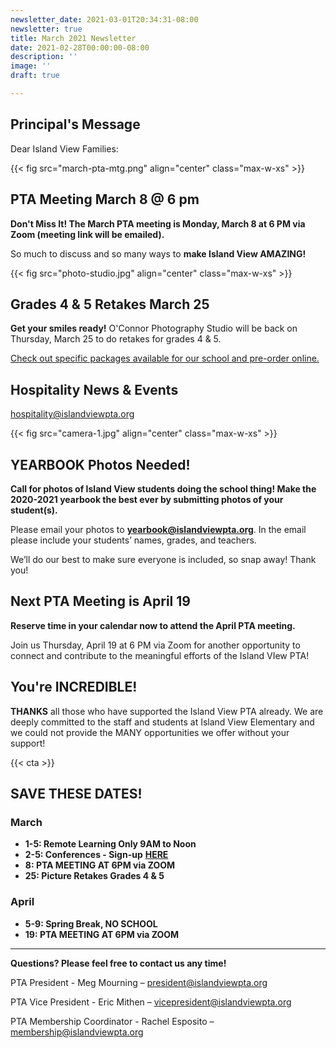 ```yaml
---
newsletter_date: 2021-03-01T20:34:31-08:00
newsletter: true
title: March 2021 Newsletter
date: 2021-02-28T00:00:00-08:00
description: ''
image: ''
draft: true

---
```

## Principal's Message

Dear Island View Families:

{{< fig src="march-pta-mtg.png" align="center" class="max-w-xs" >}}

## PTA Meeting March 8 @ 6 pm

**Don't Miss It!  The March PTA meeting is Monday, March 8 at 6 PM via Zoom (meeting link will be emailed).**

So much to discuss and so many ways to **make Island View AMAZING!**

{{< fig src="photo-studio.jpg" align="center" class="max-w-xs" >}}

## Grades 4 & 5 Retakes March 25

**Get your smiles ready!** O'Connor Photography Studio will be back on Thursday, March 25 to do retakes for grades 4 & 5.

[Check out specific packages available for our school and pre-order online.](https://vando.imagequix.com/g1000828643#login)

## Hospitality News & Events

[hospitality@islandviewpta.org](mailto:hospitality@islandviewpta.org)

{{< fig src="camera-1.jpg" align="center" class="max-w-xs" >}}

## YEARBOOK Photos Needed!

**Call for photos of Island View students doing the school thing! Make the 2020-2021 yearbook the best ever by submitting photos of your student(s).**

Please email your photos to [**yearbook@islandviewpta.org**](mailto:yearbook@islandviewpta.org). In the email please include your students’ names, grades, and teachers.

We’ll do our best to make sure everyone is included, so snap away! Thank you!

## Next PTA Meeting is April 19

**Reserve time in your calendar now to attend the April PTA meeting.**

Join us Thursday, April 19 at 6 PM via Zoom for another opportunity to connect and contribute to the meaningful efforts of the Island VIew PTA!

## You're INCREDIBLE!

**THANKS** all those who have supported the Island View PTA already. We are deeply committed to the staff and students at Island View Elementary and we could not provide the MANY opportunities we offer without your support!

{{< cta >}}

## SAVE THESE DATES!

### March

* **1-5: Remote Learning Only 9AM to Noon**
* **2-5: Conferences - Sign-up** [**HERE**](https://www.signupgenius.com/go/30E054BA5AA29A7F85-october)
* **8: PTA MEETING AT 6PM via ZOOM**
* **25: Picture Retakes Grades 4 & 5**

### April

* **5-9: Spring Break, NO SCHOOL**
* **19: PTA MEETING AT 6PM via ZOOM** 

***

**Questions? Please feel free to contact us any time!**

PTA President - Meg Mourning – [president@islandviewpta.org](mailto:president@islandviewpta.org)

PTA Vice President - Eric Mithen – [vicepresident@islandviewpta.org](mailto:vicepresident@islandviewpta.org)

PTA Membership Coordinator - Rachel Esposito – [membership@islandviewpta.org](mailto:membership@islandviewpta.org)